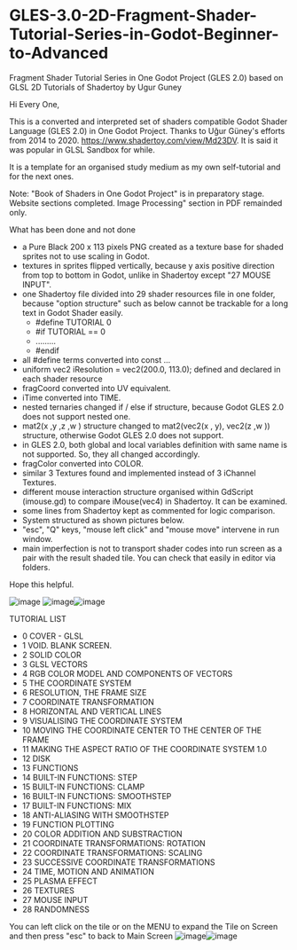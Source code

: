 # GLES-3.0-2D-Fragment-Shader-Tutorial-Series-in-Godot-Beginner-to-Advanced
Fragment Shader Tutorial Series in One Godot Project (GLES 2.0) based on GLSL 2D Tutorials of Shadertoy by Ugur Guney

Hi Every One,

This is a converted and interpreted set of shaders compatible Godot Shader Language (GLES 2.0) in One Godot Project.
Thanks to Uğur Güney's efforts from 2014 to 2020. https://www.shadertoy.com/view/Md23DV. It is said it was popular in GLSL Sandbox for while.

It is a template for an organised study medium as my own self-tutorial and for the next ones.

Note: "Book of Shaders in One Godot Project" is in preparatory stage. Website sections completed. Image Processing" section in PDF remainded only.

What has been done and not done
- a Pure Black 200 x 113 pixels PNG created as a texture base for shaded sprites not to use scaling in Godot.
- textures in sprites flipped vertically, because y axis positive direction from top to bottom in Godot, unlike in Shadertoy except "27 MOUSE INPUT".
- one Shadertoy file divided into 29 shader resources file in one folder, because "option structure" such as below cannot be trackable for a long text in Godot Shader easily.
	- #define TUTORIAL 0
	- #if TUTORIAL == 0
	- .........
	- #endif
- all #define terms converted into const ...
- uniform vec2 iResolution = vec2(200.0, 113.0); defined and declared in each shader resource
- fragCoord converted into UV equivalent.
- iTime converted into TIME.
- nested ternaries changed if / else if structure, because Godot GLES 2.0 does not support nested one.
- mat2(x ,y ,z ,w ) structure changed to mat2(vec2(x , y), vec2(z ,w )) structure, otherwise Godot GLES 2.0 does not support.
- in GLES 2.0, both global and local variables definition with same name is not supported. So, they all changed accordingly.
- fragColor converted into COLOR.
- similar 3 Textures found and implemented instead of 3 iChannel Textures.
- different mouse interaction structure organised within GdScript (imouse.gd) to compare iMouse(vec4) in Shadertoy. It can be examined.
- some lines from Shadertoy kept as commented for logic comparison.
- System structured as shown pictures below.
- "esc", "Q" keys, "mouse left click" and "mouse move" intervene in run window.
- main imperfection is not to transport shader codes into run screen as a pair with the result shaded tile. You can check that easily in editor via folders.

Hope this helpful.

![image](https://user-images.githubusercontent.com/80244322/181588173-1c3a221d-c678-4c1e-86ae-d8e3472f4563.png)
![image](https://user-images.githubusercontent.com/80244322/181588459-5719460b-3034-486a-b8ec-eda1684ec4af.png)![image](https://user-images.githubusercontent.com/80244322/181588833-52208da9-6ff1-4c7f-8233-4bf61db16080.png)

TUTORIAL LIST
- 0 COVER - GLSL
- 1 VOID. BLANK SCREEN.
- 2 SOLID COLOR
- 3 GLSL VECTORS
- 4 RGB COLOR MODEL AND COMPONENTS OF VECTORS
- 5 THE COORDINATE SYSTEM
- 6 RESOLUTION, THE FRAME SIZE
- 7 COORDINATE TRANSFORMATION
- 8 HORIZONTAL AND VERTICAL LINES
- 9 VISUALISING THE COORDINATE SYSTEM
- 10 MOVING THE COORDINATE CENTER TO THE CENTER OF THE FRAME
- 11 MAKING THE ASPECT RATIO OF THE COORDINATE SYSTEM 1.0
- 12 DISK
- 13 FUNCTIONS
- 14 BUILT-IN FUNCTIONS: STEP
- 15 BUILT-IN FUNCTIONS: CLAMP
- 16 BUILT-IN FUNCTIONS: SMOOTHSTEP
- 17 BUILT-IN FUNCTIONS: MIX
- 18 ANTI-ALIASING WITH SMOOTHSTEP
- 19 FUNCTION PLOTTING
- 20 COLOR ADDITION AND SUBSTRACTION
- 21 COORDINATE TRANSFORMATIONS: ROTATION
- 22 COORDINATE TRANSFORMATIONS: SCALING
- 23 SUCCESSIVE COORDINATE TRANSFORMATIONS
- 24 TIME, MOTION AND ANIMATION
- 25 PLASMA EFFECT
- 26 TEXTURES
- 27 MOUSE INPUT
- 28 RANDOMNESS

You can left click on the tile or on the MENU to expand the Tile on Screen and then press "esc" to back to Main Screen
![image](https://user-images.githubusercontent.com/80244322/181773657-c851d638-8ec3-4f25-b7a5-85a66cd8afb5.png)![image](https://user-images.githubusercontent.com/80244322/181773762-3b3cd656-1904-4966-a543-52bf2bf9fb29.png)



